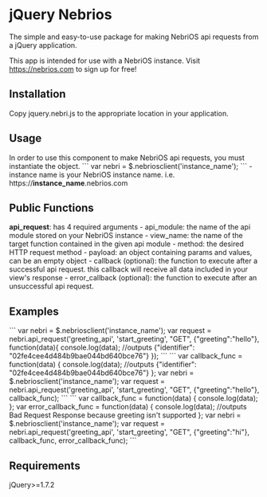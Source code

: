 # jQuery Nebrios

The simple and easy-to-use package for making NebriOS api requests from a jQuery application.

This app is intended for use with a NebriOS instance. Visit https://nebrios.com to sign up for free!

<h2>Installation</h2>
Copy jquery.nebri.js to the appropriate location in your application.

<h2>Usage</h2>
In order to use this component to make NebriOS api requests, you must instantiate the object.
```
var nebri = $.nebriosclient('instance_name');
```
- instance name is your NebriOS instance name. i.e. https://<strong>instance_name</strong>.nebrios.com

<h2>Public Functions</h2>
<strong>api_request</strong>: has 4 required arguments
- api_module: the name of the api module stored on your NebriOS instance
- view_name: the name of the target function contained in the given api module
- method: the desired HTTP request method
- payload: an object containing params and values, can be an empty object
- callback (optional): the function to execute after a successful api request. this callback will receive all data included in your view's response
- error_callback (optional): the function to execute after an unsuccessful api request.


<h2>Examples</h2>
```
var nebri = $.nebriosclient('instance_name');
var request = nebri.api_request('greeting_api', 'start_greeting', "GET", {"greeting":"hello"}, function(data){
    console.log(data); //outputs {"identifier": "02fe4cee4d484b9bae044bd640bce76"}
});
```
```
var callback_func = function(data) {
    console.log(data); //outputs {"identifier": "02fe4cee4d484b9bae044bd640bce76"}
};
var nebri = $.nebriosclient('instance_name');
var request = nebri.api_request('greeting_api', 'start_greeting', "GET", {"greeting":"hello"}, callback_func);
```
```
var callback_func = function(data) {
    console.log(data);
};
var error_callback_func = function(data) {
    console.log(data); //outputs Bad Request Response because greeting isn't supported
};
var nebri = $.nebriosclient('instance_name');
var request = nebri.api_request('greeting_api', 'start_greeting', "GET", {"greeting":"hi"}, callback_func, error_callback_func);
```

<h2>Requirements</h2>
jQuery>=1.7.2
